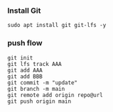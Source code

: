 ### Install Git
```
sudo apt install git git-lfs -y
```
### push flow
```
git init
git lfs track AAA
git add AAA
git add BBB
git commit -m "update"
git branch -m main
git remote add origin repo@url
git push origin main
```
